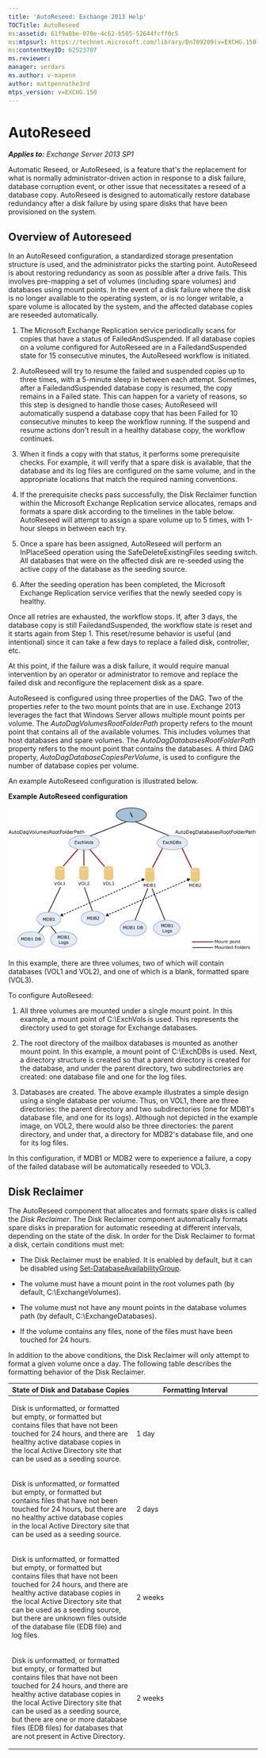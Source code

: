 ```yaml
---
title: 'AutoReseed: Exchange 2013 Help'
TOCTitle: AutoReseed
ms:assetid: 61f9a8be-070e-4c62-b505-52644fcff0c5
ms:mtpsurl: https://technet.microsoft.com/library/Dn789209(v=EXCHG.150)
ms:contentKeyID: 62523707
ms.reviewer: 
manager: serdars
ms.author: v-mapenn
author: mattpennathe3rd
mtps_version: v=EXCHG.150
---
```


# AutoReseed

_**Applies to:** Exchange Server 2013 SP1_

Automatic Reseed, or AutoReseed, is a feature that's the replacement for what is normally administrator-driven action in response to a disk failure, database corruption event, or other issue that necessitates a reseed of a database copy. AutoReseed is designed to automatically restore database redundancy after a disk failure by using spare disks that have been provisioned on the system.

## Overview of Autoreseed

In an AutoReseed configuration, a standardized storage presentation structure is used, and the administrator picks the starting point. AutoReseed is about restoring redundancy as soon as possible after a drive fails. This involves pre-mapping a set of volumes (including spare volumes) and databases using mount points. In the event of a disk failure where the disk is no longer available to the operating system, or is no longer writable, a spare volume is allocated by the system, and the affected database copies are reseeded automatically.

1. The Microsoft Exchange Replication service periodically scans for copies that have a status of FailedAndSuspended. If all database copies on a volume configured for AutoReseed are in a FailedandSuspended state for 15 consecutive minutes, the AutoReseed workflow is initiated.

2. AutoReseed will try to resume the failed and suspended copies up to three times, with a 5-minute sleep in between each attempt. Sometimes, after a FailedandSuspended database copy is resumed, the copy remains in a Failed state. This can happen for a variety of reasons, so this step is designed to handle those cases; AutoReseed will automatically suspend a database copy that has been Failed for 10 consecutive minutes to keep the workflow running. If the suspend and resume actions don't result in a healthy database copy, the workflow continues.

3. When it finds a copy with that status, it performs some prerequisite checks. For example, it will verify that a spare disk is available, that the database and its log files are configured on the same volume, and in the appropriate locations that match the required naming conventions.

4. If the prerequisite checks pass successfully, the Disk Reclaimer function within the Microsoft Exchange Replication service allocates, remaps and formats a spare disk according to the timelines in the table below. AutoReseed will attempt to assign a spare volume up to 5 times, with 1-hour sleeps in between each try.

5. Once a spare has been assigned, AutoReseed will perform an InPlaceSeed operation using the SafeDeleteExistingFiles seeding switch. All databases that were on the affected disk are re-seeded using the active copy of the database as the seeding source.

6. After the seeding operation has been completed, the Microsoft Exchange Replication service verifies that the newly seeded copy is healthy.

Once all retries are exhausted, the workflow stops. If, after 3 days, the database copy is still FailedandSuspended, the workflow state is reset and it starts again from Step 1. This reset/resume behavior is useful (and intentional) since it can take a few days to replace a failed disk, controller, etc.

At this point, if the failure was a disk failure, it would require manual intervention by an operator or administrator to remove and replace the failed disk and reconfigure the replacement disk as a spare.

AutoReseed is configured using three properties of the DAG. Two of the properties refer to the two mount points that are in use. Exchange 2013 leverages the fact that Windows Server allows multiple mount points per volume. The *AutoDagVolumesRootFolderPath* property refers to the mount point that contains all of the available volumes. This includes volumes that host databases and spare volumes. The *AutoDagDatabasesRootFolderPath* property refers to the mount point that contains the databases. A third DAG property, *AutoDagDatabaseCopiesPerVolume*, is used to configure the number of database copies per volume.

An example AutoReseed configuration is illustrated below.

**Example AutoReseed configuration**

![Example Automatic Reseed Configuration](images/Dn789209.e3af7306-f5b4-4ec4-9ccf-222ec452699b(EXCHG.150).gif "Example Automatic Reseed Configuration")

In this example, there are three volumes, two of which will contain databases (VOL1 and VOL2), and one of which is a blank, formatted spare (VOL3).

To configure AutoReseed:

1. All three volumes are mounted under a single mount point. In this example, a mount point of C:\\ExchVols is used. This represents the directory used to get storage for Exchange databases.

2. The root directory of the mailbox databases is mounted as another mount point. In this example, a mount point of C:\\ExchDBs is used. Next, a directory structure is created so that a parent directory is created for the database, and under the parent directory, two subdirectories are created: one database file and one for the log files.

3. Databases are created. The above example illustrates a simple design using a single database per volume. Thus, on VOL1, there are three directories: the parent directory and two subdirectories (one for MDB1's database file, and one for its logs). Although not depicted in the example image, on VOL2, there would also be three directories: the parent directory, and under that, a directory for MDB2's database file, and one for its log files.

In this configuration, if MDB1 or MDB2 were to experience a failure, a copy of the failed database will be automatically reseeded to VOL3.

## Disk Reclaimer

The AutoReseed component that allocates and formats spare disks is called the *Disk Reclaimer*. The Disk Reclaimer component automatically formats spare disks in preparation for automatic reseeding at different intervals, depending on the state of the disk. In order for the Disk Reclaimer to format a disk, certain conditions must met:

  - The Disk Reclaimer must be enabled. It is enabled by default, but it can be disabled using [Set-DatabaseAvailabilityGroup](https://technet.microsoft.com/library/dd297934\(v=exchg.150\)).

  - The volume must have a mount point in the root volumes path (by default, C:\\ExchangeVolumes).

  - The volume must not have any mount points in the database volumes path (by default, C:\\ExchangeDatabases).

  - If the volume contains any files, none of the files must have been touched for 24 hours.

In addition to the above conditions, the Disk Reclaimer will only attempt to format a given volume once a day. The following table describes the formatting behavior of the Disk Reclaimer.

<table>
<colgroup>
<col style="width: 50%" />
<col style="width: 50%" />
</colgroup>
<thead>
<tr class="header">
<th>State of Disk and Database Copies</th>
<th>Formatting Interval</th>
</tr>
</thead>
<tbody>
<tr class="odd">
<td><p>Disk is unformatted, or formatted but empty, or formatted but contains files that have not been touched for 24 hours, and there are healthy active database copies in the local Active Directory site that can be used as a seeding source.</p></td>
<td><p>1 day</p></td>
</tr>
<tr class="even">
<td><p>Disk is unformatted, or formatted but empty, or formatted but contains files that have not been touched for 24 hours, but there are no healthy active database copies in the local Active Directory site that can be used as a seeding source.</p></td>
<td><p>2 days</p></td>
</tr>
<tr class="odd">
<td><p>Disk is unformatted, or formatted but empty, or formatted but contains files that have not been touched for 24 hours, and there are healthy active database copies in the local Active Directory site that can be used as a seeding source, but there are unknown files outside of the database file (EDB file) and log files.</p></td>
<td><p>2 weeks</p></td>
</tr>
<tr class="even">
<td><p>Disk is unformatted, or formatted but empty, or formatted but contains files that have not been touched for 24 hours, and there are healthy active database copies in the local Active Directory site that can be used as a seeding source, but there are one or more database files (EDB files) for databases that are not present in Active Directory.</p></td>
<td><p>2 weeks</p></td>
</tr>
</tbody>
</table>
